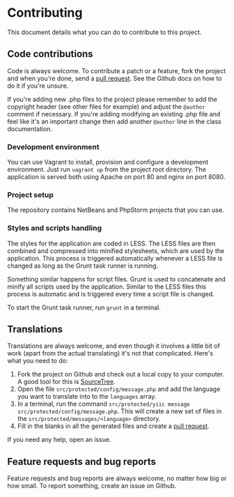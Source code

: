 # Contributing

This document details what you can do to contribute to this project.

## Code contributions

Code is always welcome. To contribute a patch or a feature, fork the project and when you're done, send a [pull request](https://help.github.com/articles/creating-a-pull-request). See the Github docs on how to do it if you're unsure.

If you're adding new .php files to the project please remember to add the copyright header (see other files for example) and adjust the `@author` comment if necessary. If you're adding modifying an existing .php file and feel like it's an important change then add another `@author` line in the class documentation.

### Development environment

You can use Vagrant to install, provision and configure a development environment. Just run `vagrant up` from the project 
root directory. The application is served both using Apache on port 80 and nginx on port 8080.

### Project setup

The repository contains NetBeans and PhpStorm projects that you can use.

### Styles and scripts handling

The styles for the application are coded in LESS. The LESS files are then combined and compressed into minified stylesheets, which are used by the application. This process is triggered automatically whenever a LESS file is changed as long as the Grunt task runner is running.

Something similar happens for script files. Grunt is used to concatenate and minify all scripts used by the application. Similar to the LESS files this process is automatic and is triggered every time a script file is changed.

To start the Grunt task runner, run `grunt` in a terminal.

## Translations

Translations are always welcome, and even though it involves a little bit of work (apart from the actual translating) it's not that complicated. Here's what you need to do:

1. Fork the project on Github and check out a local copy to your computer. A good tool for this is [SourceTree](http://www.sourcetreeapp.com/).
2. Open the file `src/protected/config/message.php` and add the language you want to translate into to the `languages` array.
3. In a terminal, run the command `src/protected/yiic message src/protected/config/message.php`. This will create a new set of files in the `src/protected/messages/<language>` directory.
4. Fill in the blanks in all the generated files and create a [pull request](https://help.github.com/articles/creating-a-pull-request).

If you need any help, open an issue.

## Feature requests and bug reports

Feature requests and bug reports are always welcome, no matter how big or how small. To report something, create an issue on Github.
